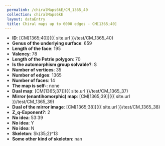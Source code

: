 ```yaml
--- 
 permalink: /chiralMaps6kE/CM_1365_40 
 collection: chiralMaps6kE
 layout: dataEntry
 title: Chiral maps up to 6000 edges - CM[1365;40]
---
```


- **ID**: [CM[1365;40]]({{ site.url }}/test/CM_1365_40)
- **Genus of the underlying surface**: 659
- **Length of the face**: 195
- **Valency**: 78
- **Length of the Petrie polygon**: 70
- **Is the automorphism group solvable?**: S
- **Number of vertices**: 35
- **Number of edges**: 1365
- **Number of faces**: 14
- **The map is self-**: none
- **Dual map**: [CM[1365;37]]({{ site.url }}/test/CM_1365_37)
- **Mirror (enantihomorphic) map**: [CM[1365;39]]({{ site.url }}/test/CM_1365_39)
- **Dual of the mirror image**: [CM[1365;38]]({{ site.url }}/test/CM_1365_38)
- **Z_q-Exponent?**: 2
- **No idea**:  53:39
- **No idea**: Y
- **No idea**: N
- **Skeleton**: Sk(35;2)^13
- **Some other kind of skeleton**: nan
